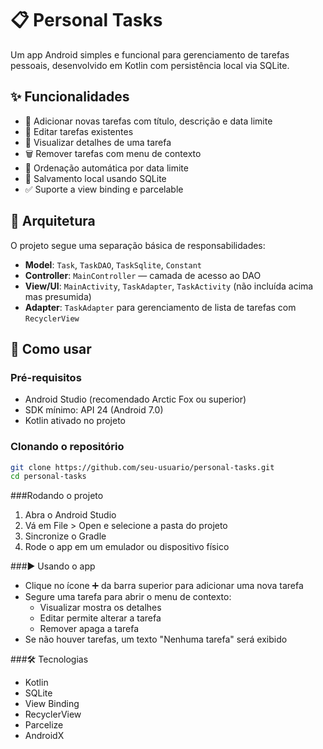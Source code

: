 # 📋 Personal Tasks

Um app Android simples e funcional para gerenciamento de tarefas pessoais, desenvolvido em Kotlin com persistência local via SQLite.

## ✨ Funcionalidades

- 📌 Adicionar novas tarefas com título, descrição e data limite
- 📝 Editar tarefas existentes
- 👀 Visualizar detalhes de uma tarefa
- 🗑️ Remover tarefas com menu de contexto
- 📅 Ordenação automática por data limite
- 💾 Salvamento local usando SQLite
- ✅ Suporte a view binding e parcelable

## 🧱 Arquitetura

O projeto segue uma separação básica de responsabilidades:

- **Model**: `Task`, `TaskDAO`, `TaskSqlite`, `Constant`
- **Controller**: `MainController` — camada de acesso ao DAO
- **View/UI**: `MainActivity`, `TaskAdapter`, `TaskActivity` (não incluída acima mas presumida)
- **Adapter**: `TaskAdapter` para gerenciamento de lista de tarefas com `RecyclerView`

## 📲 Como usar

### Pré-requisitos

- Android Studio (recomendado Arctic Fox ou superior)
- SDK mínimo: API 24 (Android 7.0)
- Kotlin ativado no projeto

### Clonando o repositório

```bash
git clone https://github.com/seu-usuario/personal-tasks.git
cd personal-tasks
``` 

###Rodando o projeto

1. Abra o Android Studio
2. Vá em File > Open e selecione a pasta do projeto
3. Sincronize o Gradle
4. Rode o app em um emulador ou dispositivo físico

###▶️ Usando o app

- Clique no ícone ➕ da barra superior para adicionar uma nova tarefa
- Segure uma tarefa para abrir o menu de contexto:
  - Visualizar mostra os detalhes
  - Editar permite alterar a tarefa
  - Remover apaga a tarefa
- Se não houver tarefas, um texto "Nenhuma tarefa" será exibido

###🛠️ Tecnologias

- Kotlin
- SQLite
- View Binding
- RecyclerView
- Parcelize
- AndroidX
